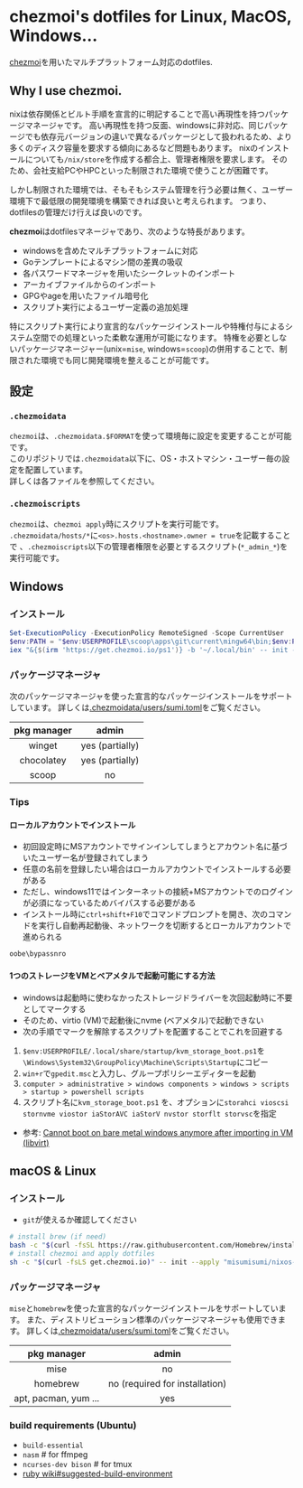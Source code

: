 # chezmoi's dotfiles for Linux, MacOS, Windows...

[chezmoi](https://www.chezmoi.io)を用いたマルチプラットフォーム対応のdotfiles.

## Why I use chezmoi.

nixは依存関係とビルト手順を宣言的に明記することで高い再現性を持つパッケージマネージャです。
高い再現性を持つ反面、windowsに非対応、同じパッケージでも依存元バージョンの違いで異なるパッケージとして扱われるため、より多くのディスク容量を要求する傾向にあるなど問題もあります。
nixのインストールについても`/nix/store`を作成する都合上、管理者権限を要求します。
そのため、会社支給PCやHPCといった制限された環境で使うことが困難です。

しかし制限された環境では、そもそもシステム管理を行う必要は無く、ユーザー環境下で最低限の開発環境を構築できれば良いと考えられます。
つまり、dotfilesの管理だけ行えば良いのです。

**chezmoi**はdotfilesマネージャであり、次のような特長があります。

- windowsを含めたマルチプラットフォームに対応
- Goテンプレートによるマシン間の差異の吸収
- 各パスワードマネージャを用いたシークレットのインポート
- アーカイブファイルからのインポート
- GPGやageを用いたファイル暗号化
- スクリプト実行によるユーザー定義の追加処理

特にスクリプト実行により宣言的なパッケージインストールや特権付与によるシステム空間での処理といった柔軟な運用が可能になります。
特権を必要としないパッケージマネージャー(unix=`mise`, windows=`scoop`)の併用することで、制限された環境でも同じ開発環境を整えることが可能です。

## 設定

### `.chezmoidata`

`chezmoi`は、`.chezmoidata.$FORMAT`を使って環境毎に設定を変更することが可能です。  
このリポジトリでは`.chezmoidata`以下に、OS・ホストマシン・ユーザー毎の設定を配置しています。  
詳しくは各ファイルを参照してください。

### `.chezmoiscripts`

`chezmoi`は、`chezmoi apply`時にスクリプトを実行可能です。  
`.chezmoidata/hosts/*`に`<os>.hosts.<hostname>.owner = true`を記載することで 、`.chezmoiscripts`以下の管理者権限を必要とするスクリプト(`*_admin_*`)を実行可能です。

## Windows

### インストール

```ps1
Set-ExecutionPolicy -ExecutionPolicy RemoteSigned -Scope CurrentUser
$env:PATH = "$env:USERPROFILE\scoop\apps\git\current\mingw64\bin;$env:PATH"
iex "&{$(irm 'https://get.chezmoi.io/ps1')} -b '~/.local/bin' -- init --apply misumisumi/nixos-desktop-config"
```

### パッケージマネージャ

次のパッケージマネージャを使った宣言的なパッケージインストールをサポートしています。
詳しくは[.chezmoidata/users/sumi.toml](.chezmoidata/users/sumi.toml)をご覧ください。

| pkg manager |      admin      |
| :---------: | :-------------: |
|   winget    | yes (partially) |
| chocolatey  | yes (partially) |
|    scoop    |       no        |

### Tips

#### ローカルアカウントでインストール

- 初回設定時にMSアカウントでサインインしてしまうとアカウント名に基づいたユーザー名が登録されてしまう
- 任意の名前を登録したい場合はローカルアカウントでインストールする必要がある
- ただし、windows11ではインターネットの接続+MSアカウントでのログインが必須になっているためバイパスする必要がある
- インストール時に`ctrl+shift+F10`でコマンドプロンプトを開き、次のコマンドを実行し自動再起動後、ネットワークを切断するとローカルアカウントで進められる

```bat
oobe\bypassnro
```

#### 1つのストレージをVMとベアメタルで起動可能にする方法

- windowsは起動時に使わなかったストレージドライバーを次回起動時に不要としてマークする
- そのため、virtio (VM)で起動後にnvme (ベアメタル)で起動できない
- 次の手順でマークを解除するスクリプトを配置することでこれを回避する

1. `$env:USERPROFILE/.local/share/startup/kvm_storage_boot.ps1`を`\Windows\System32\GroupPolicy\Machine\Scripts\Startup`にコピー
2. `win+r`で`gpedit.msc`と入力し、グループポリシーエディターを起動
3. `computer > administrative > windows components > windows > scripts > startup > powershell scripts`
4. スクリプト名に`kvm_storage_boot.ps1` を、オプションに`storahci vioscsi stornvme viostor iaStorAVC iaStorV nvstor storflt storvsc`を指定

- 参考: [Cannot boot on bare metal windows anymore after importing in VM (libvirt)](https://www.reddit.com/r/VFIO/comments/kkoyvj/cannot_boot_on_bare_metal_windows_anymore_after/)

## macOS & Linux

### インストール

- `git`が使えるか確認してください

```sh
# install brew (if need)
bash -c "$(curl -fsSL https://raw.githubusercontent.com/Homebrew/install/HEAD/install.sh)"
# install chezmoi and apply dotfiles
sh -c "$(curl -fsLS get.chezmoi.io)" -- init --apply "misumisumi/nixos-desktop-config"
```

### パッケージマネージャ

`mise`と`homebrew`を使った宣言的なパッケージインストールをサポートしています。
また、ディストリビューション標準のパッケージマネージャも使用できます。
詳しくは[.chezmoidata/users/sumi.toml](.chezmoidata/users/sumi.toml)をご覧ください。

|     pkg manager      |             admin              |
| :------------------: | :----------------------------: |
|         mise         |               no               |
|       homebrew       | no (required for installation) |
| apt, pacman, yum ... |              yes               |

### build requirements (Ubuntu)

- `build-essential`
- `nasm` # for ffmpeg
- `ncurses-dev bison` # for tmux
- [ruby wiki#suggested-build-environment](https://github.com/rbenv/ruby-build/wiki#suggested-build-environment)
